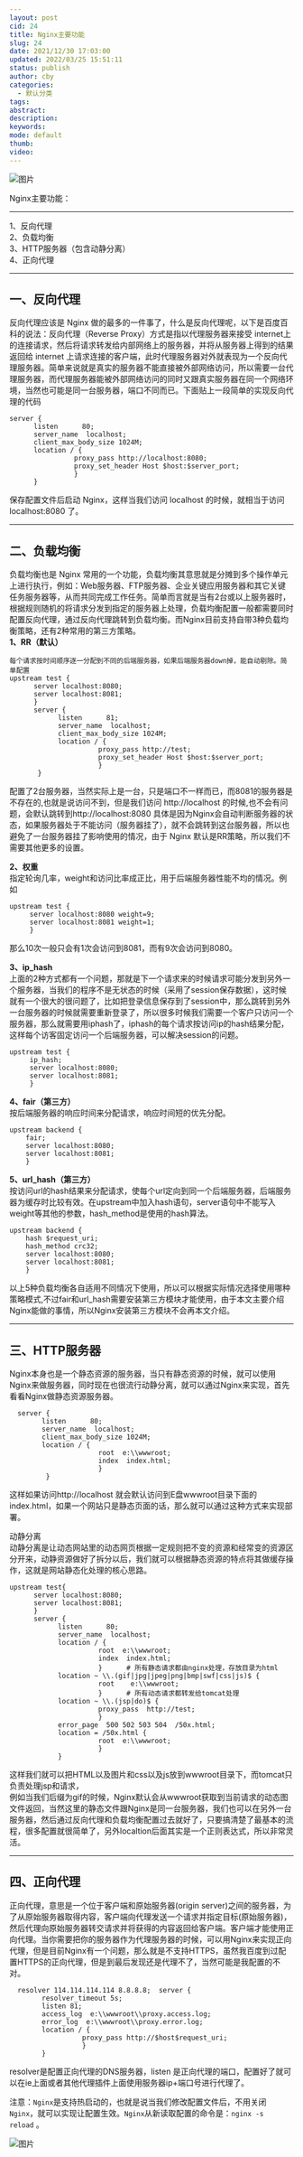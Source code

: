```yaml
---
layout: post
cid: 24
title: Nginx主要功能
slug: 24
date: 2021/12/30 17:03:00
updated: 2022/03/25 15:51:11
status: publish
author: cby
categories: 
  - 默认分类
tags: 
abstract: 
description: 
keywords: 
mode: default
thumb: 
video: 
---
```



![图片](https://p3-juejin.byteimg.com/tos-cn-i-k3u1fbpfcp/8c00608547b148539d75e232591f18c3~tplv-k3u1fbpfcp-zoom-1.image)

Nginx主要功能：  

-------------

1、反向代理  
2、负载均衡  
3、HTTP服务器（包含动静分离）  
4、正向代理

* * *

**一、反向代理**
----------

反向代理应该是 Nginx 做的最多的一件事了，什么是反向代理呢，以下是百度百科的说法：反向代理（Reverse Proxy）方式是指以代理服务器来接受 internet上 的连接请求，然后将请求转发给内部网络上的服务器，并将从服务器上得到的结果返回给 internet 上请求连接的客户端，此时代理服务器对外就表现为一个反向代理服务器。简单来说就是真实的服务器不能直接被外部网络访问，所以需要一台代理服务器，而代理服务器能被外部网络访问的同时又跟真实服务器在同一个网络环境，当然也可能是同一台服务器，端口不同而已。下面贴上一段简单的实现反向代理的代码

```
server {
      listen      80;
      server_name  localhost;      
      client_max_body_size 1024M;      
      location / {
                proxy_pass http://localhost:8080;          
                proxy_set_header Host $host:$server_port;      
                }  
      }
```

保存配置文件后启动 Nginx，这样当我们访问 localhost 的时候，就相当于访问 localhost:8080 了。

* * *

**二、负载均衡**
----------

负载均衡也是 Nginx 常用的一个功能，负载均衡其意思就是分摊到多个操作单元上进行执行，例如：Web服务器、FTP服务器、企业关键应用服务器和其它关键任务服务器等，从而共同完成工作任务。简单而言就是当有2台或以上服务器时，根据规则随机的将请求分发到指定的服务器上处理，负载均衡配置一般都需要同时配置反向代理，通过反向代理跳转到负载均衡。而Nginx目前支持自带3种负载均衡策略，还有2种常用的第三方策略。  
**1、RR（默认）**

```
每个请求按时间顺序逐一分配到不同的后端服务器，如果后端服务器down掉，能自动剔除。简单配置  
upstream test {
      server localhost:8080;      
      server localhost:8081;  
      }  
      server {
            listen      81;      
            server_name  localhost;      
            client_max_body_size 1024M;      
            location / {
                      proxy_pass http://test;          
                      proxy_set_header Host $host:$server_port;      
                      }  
       }
```

配置了2台服务器，当然实际上是一台，只是端口不一样而已，而8081的服务器是不存在的,也就是说访问不到，但是我们访问 http://localhost 的时候,也不会有问题，会默认跳转到http://localhost:8080 具体是因为Nginx会自动判断服务器的状态，如果服务器处于不能访问（服务器挂了），就不会跳转到这台服务器，所以也避免了一台服务器挂了影响使用的情况，由于 Nginx 默认是RR策略，所以我们不需要其他更多的设置。

**2、权重**  
指定轮询几率，weight和访问比率成正比，用于后端服务器性能不均的情况。例如

```
upstream test {
     server localhost:8080 weight=9;     
     server localhost:8081 weight=1; 
     }
```

那么10次一般只会有1次会访问到8081，而有9次会访问到8080。

**3、ip_hash**  
上面的2种方式都有一个问题，那就是下一个请求来的时候请求可能分发到另外一个服务器，当我们的程序不是无状态的时候（采用了session保存数据），这时候就有一个很大的很问题了，比如把登录信息保存到了session中，那么跳转到另外一台服务器的时候就需要重新登录了，所以很多时候我们需要一个客户只访问一个服务器，那么就需要用iphash了，iphash的每个请求按访问ip的hash结果分配，这样每个访客固定访问一个后端服务器，可以解决session的问题。

```
upstream test {
     ip_hash;     
     server localhost:8080;     
     server localhost:8081; 
     }
```

**4、fair（第三方）**  
按后端服务器的响应时间来分配请求，响应时间短的优先分配。

```
upstream backend {
    fair;    
    server localhost:8080;    
    server localhost:8081;
    }
```

**5、url_hash（第三方）**  
按访问url的hash结果来分配请求，使每个url定向到同一个后端服务器，后端服务器为缓存时比较有效。在upstream中加入hash语句，server语句中不能写入weight等其他的参数，hash_method是使用的hash算法。

```
upstream backend {
    hash $request_uri;    
    hash_method crc32;    
    server localhost:8080;    
    server localhost:8081;
    }
```

以上5种负载均衡各自适用不同情况下使用，所以可以根据实际情况选择使用哪种策略模式,不过fair和url_hash需要安装第三方模块才能使用，由于本文主要介绍Nginx能做的事情，所以Nginx安装第三方模块不会再本文介绍。

* * *

**三、HTTP服务器**
-------------

Nginx本身也是一个静态资源的服务器，当只有静态资源的时候，就可以使用Nginx来做服务器，同时现在也很流行动静分离，就可以通过Nginx来实现，首先看看Nginx做静态资源服务器。

```
  server {
        listen      80;      
        server_name  localhost;      
        client_max_body_size 1024M;      
        location / {
                      root  e:\\wwwroot;              
                      index  index.html;          
                      }  
         }
```

这样如果访问http://localhost 就会默认访问到E盘wwwroot目录下面的index.html，如果一个网站只是静态页面的话，那么就可以通过这种方式来实现部署。

动静分离  
动静分离是让动态网站里的动态网页根据一定规则把不变的资源和经常变的资源区分开来，动静资源做好了拆分以后，我们就可以根据静态资源的特点将其做缓存操作，这就是网站静态化处理的核心思路。

```
upstream test{
      server localhost:8080;      
      server localhost:8081;  
      }  
      server {
            listen      80;      
            server_name  localhost;      
            location / {
                      root  e:\\wwwroot;          
                      index  index.html;      
                      }      # 所有静态请求都由nginx处理，存放目录为html      
            location ~ \\.(gif|jpg|jpeg|png|bmp|swf|css|js)$ {
                      root    e:\\wwwroot;      
                      }      # 所有动态请求都转发给tomcat处理      
            location ~ \\.(jsp|do)$ {
                      proxy_pass  http://test;      
                      }      
            error_page  500 502 503 504  /50x.html;      
            location = /50x.html {
                      root  e:\\wwwroot;      
                      }  
            }
```

这样我们就可以把HTML以及图片和css以及js放到wwwroot目录下，而tomcat只负责处理jsp和请求，  
例如当我们后缀为gif的时候，Nginx默认会从wwwroot获取到当前请求的动态图文件返回，当然这里的静态文件跟Nginx是同一台服务器，我们也可以在另外一台服务器，然后通过反向代理和负载均衡配置过去就好了，只要搞清楚了最基本的流程，很多配置就很简单了，另外localtion后面其实是一个正则表达式，所以非常灵活。

* * *

**四、正向代理**
----------

正向代理，意思是一个位于客户端和原始服务器(origin server)之间的服务器，为了从原始服务器取得内容，客户端向代理发送一个请求并指定目标(原始服务器)，然后代理向原始服务器转交请求并将获得的内容返回给客户端。客户端才能使用正向代理。当你需要把你的服务器作为代理服务器的时候，可以用Nginx来实现正向代理，但是目前Nginx有一个问题，那么就是不支持HTTPS，虽然我百度到过配置HTTPS的正向代理，但是到最后发现还是代理不了，当然可能是我配置的不对。

```
  resolver 114.114.114.114 8.8.8.8;  server {
        resolver_timeout 5s;      
        listen 81;      
        access_log  e:\\wwwroot\\proxy.access.log;      
        error_log  e:\\wwwroot\\proxy.error.log;      
        location / {
                  proxy_pass http://$host$request_uri;      
                  }  
        }
```

resolver是配置正向代理的DNS服务器，listen 是正向代理的端口，配置好了就可以在ie上面或者其他代理插件上面使用服务器ip+端口号进行代理了。

注意：`Nginx`是支持热启动的，也就是说当我们修改配置文件后，不用关闭`Nginx`，就可以实现让配置生效。`Nginx`从新读取配置的命令是：`nginx -s reload` 。

![图片](https://p3-juejin.byteimg.com/tos-cn-i-k3u1fbpfcp/983f284591274a119228c91f63b4c621~tplv-k3u1fbpfcp-zoom-1.image)
